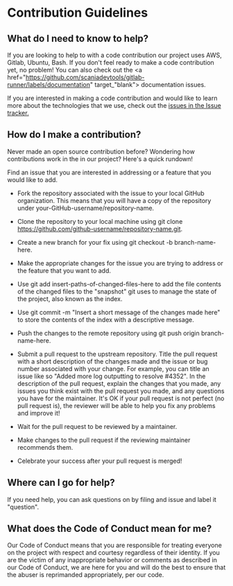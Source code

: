 # Contribution Guidelines
## What do I need to know to help?
If you are looking to help to with a code contribution our project uses AWS, Gitlab, Ubuntu, Bash. If you don't feel ready to make a code contribution yet, no problem! You can also check out the <a href="https://github.com/scaniadevtools/gitlab-runner/labels/documentation" target_"blank"> documentation issues</a>.

If you are interested in making a code contribution and would like to learn more about the technologies that we use, check out the <a href="https://github.com/scaniadevtools/gitlab-runner/issues" target="_blank"> issues in the Issue tracker.</a>

## How do I make a contribution?
Never made an open source contribution before? Wondering how contributions work in the in our project? Here's a quick rundown!

Find an issue that you are interested in addressing or a feature that you would like to add.

- Fork the repository associated with the issue to your local GitHub organization. This means that you will have a copy of the repository under your-GitHub-username/repository-name.

- Clone the repository to your local machine using git clone https://github.com/github-username/repository-name.git.
- Create a new branch for your fix using git checkout -b branch-name-here.
- Make the appropriate changes for the issue you are trying to address or the feature that you want to add.
- Use git add insert-paths-of-changed-files-here to add the file contents of the changed files to the "snapshot" git uses to manage the state of the project, also known as the index.
- Use git commit -m "Insert a short message of the changes made here" to store the contents of the index with a descriptive message.
- Push the changes to the remote repository using git push origin branch-name-here.
- Submit a pull request to the upstream repository.
Title the pull request with a short description of the changes made and the issue or bug number associated with your change. For example, you can title an issue like so "Added more log outputting to resolve #4352".
In the description of the pull request, explain the changes that you made, any issues you think exist with the pull request you made, and any questions you have for the maintainer. It's OK if your pull request is not perfect (no pull request is), the reviewer will be able to help you fix any problems and improve it!
- Wait for the pull request to be reviewed by a maintainer.
- Make changes to the pull request if the reviewing maintainer recommends them.
- Celebrate your success after your pull request is merged!

## Where can I go for help?
If you need help, you can ask questions on by filing and issue and label it "question".

## What does the Code of Conduct mean for me?
Our Code of Conduct means that you are responsible for treating everyone on the project with respect and courtesy regardless of their identity. If you are the victim of any inappropriate behavior or comments as described in our Code of Conduct, we are here for you and will do the best to ensure that the abuser is reprimanded appropriately, per our code.